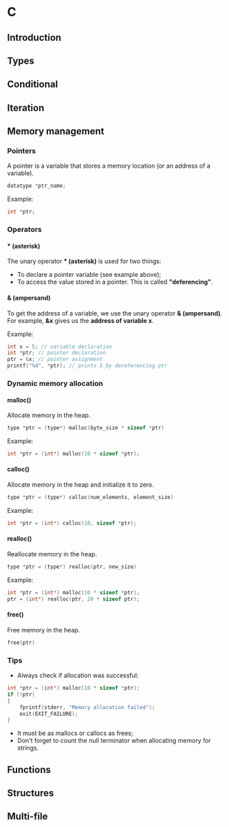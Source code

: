 # C

## Introduction

## Types

## Conditional

## Iteration

## Memory management

### Pointers

A pointer is a variable that stores a memory location (or an address of a
variable).

```c
datatype *ptr_name;
```

Example:

```c
int *ptr;
```

### Operators

#### * (asterisk)

The unary operator **\* (asterisk)** is used for two things:

- To declare a pointer variable (see example above);
- To access the value stored in a pointer. This is called **"deferencing"**.

#### & (ampersand)

To get the address of a variable, we use the unary operator **& (ampersand)**.
For example, **&x** gives us the **address of variable x**.

Example:

```c
int x = 5; // variable declaration
int *ptr; // pointer declaration
ptr = &x; // pointer assignment
printf("%d", *ptr); // prints 5 by dereferencing ptr
```

### Dynamic memory allocation

#### malloc()

Allocate memory in the heap.

```c
type *ptr = (type*) malloc(byte_size * sizeof *ptr)
```

Example:

```c
int *ptr = (int*) malloc(10 * sizeof *ptr);
```

#### calloc()

Allocate memory in the heap and initialize it to zero.

```c
type *ptr = (type*) calloc(num_elements, element_size)
```

Example:

```c
int *ptr = (int*) calloc(10, sizeof *ptr);
```

#### realloc()

Reallocate memory in the heap.

```c
type *ptr = (type*) realloc(ptr, new_size)
```

Example:

```c
int *ptr = (int*) malloc(10 * sizeof *ptr);
ptr = (int*) realloc(ptr, 20 * sizeof ptr);
```

#### free()

Free memory in the heap.

```c
free(ptr)
```

### Tips

- Always check if allocation was successful:

```c
int *ptr = (int*) malloc(10 * sizeof *ptr);
if (!ptr)
{
    fprintf(stderr, "Memory allocation failed");
    exit(EXIT_FAILURE);
}
```

- It must be as mallocs or callocs as frees;
- Don't forget to count the null terminator when allocating memory for strings.

## Functions

## Structures

## Multi-file
